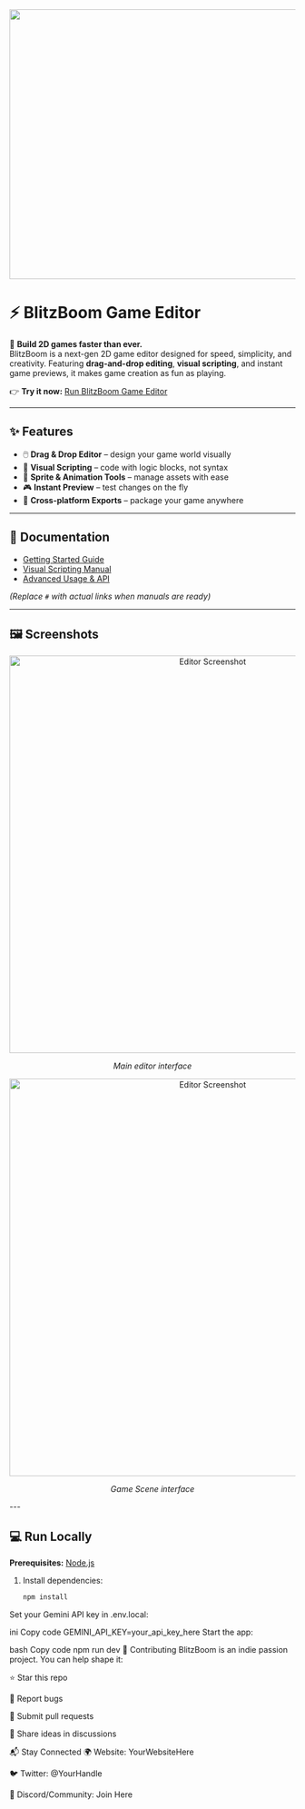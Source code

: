 <div align="center">
  <img width="1200" height="475" alt="GHBanner" src="https://github.com/user-attachments/assets/0aa67016-6eaf-458a-adb2-6e31a0763ed6" />
</div>

# ⚡ BlitzBoom Game Editor

🚀 **Build 2D games faster than ever.**  
BlitzBoom is a next-gen 2D game editor designed for speed, simplicity, and creativity. Featuring **drag-and-drop editing**, **visual scripting**, and instant game previews, it makes game creation as fun as playing.  

👉 **Try it now:** [Run BlitzBoom Game Editor](https://blitzboom-game-engine-last-update-v1-12-992057641660.us-west1.run.app/)  

---

## ✨ Features

- 🖱️ **Drag & Drop Editor** – design your game world visually  
- 🧩 **Visual Scripting** – code with logic blocks, not syntax  
- 🎨 **Sprite & Animation Tools** – manage assets with ease  
- 🎮 **Instant Preview** – test changes on the fly  
- 🚀 **Cross-platform Exports** – package your game anywhere  

---

## 📖 Documentation

- [Getting Started Guide](#)  
- [Visual Scripting Manual](#)  
- [Advanced Usage & API](#)  

*(Replace `#` with actual links when manuals are ready)*

---

## 🖼 Screenshots

<div align="center">
  <img src="https://private-user-images.githubusercontent.com/187049018/492006650-4ca6380b-9301-487d-a6e9-01cf6efc88dd.png?jwt=eyJ0eXAiOiJKV1QiLCJhbGciOiJIUzI1NiJ9.eyJpc3MiOiJnaXRodWIuY29tIiwiYXVkIjoicmF3LmdpdGh1YnVzZXJjb250ZW50LmNvbSIsImtleSI6ImtleTUiLCJleHAiOjE3NTg0NDM5MTUsIm5iZiI6MTc1ODQ0MzYxNSwicGF0aCI6Ii8xODcwNDkwMTgvNDkyMDA2NjUwLTRjYTYzODBiLTkzMDEtNDg3ZC1hNmU5LTAxY2Y2ZWZjODhkZC5wbmc_WC1BbXotQWxnb3JpdGhtPUFXUzQtSE1BQy1TSEEyNTYmWC1BbXotQ3JlZGVudGlhbD1BS0lBVkNPRFlMU0E1M1BRSzRaQSUyRjIwMjUwOTIxJTJGdXMtZWFzdC0xJTJGczMlMkZhd3M0X3JlcXVlc3QmWC1BbXotRGF0ZT0yMDI1MDkyMVQwODMzMzVaJlgtQW16LUV4cGlyZXM9MzAwJlgtQW16LVNpZ25hdHVyZT0yNjhjZGNhMTRhOTFmNzg4NGYyZGE4NzAzOGEwOGRmMzFmZjI3ZjA4N2JkMTZiODBmOGNmOGJmMzhkYTYwYmQ2JlgtQW16LVNpZ25lZEhlYWRlcnM9aG9zdCJ9.yvdPMNsBzfW3manb22NJ7boLzvZATe1UnF6yPvTXUeA" width="700" alt="Editor Screenshot" />
  <p><em>Main editor interface</em></p>
</div>
<div align="center">
<img src="[https://private-user-images.githubusercontent.com/187049018/492006650-4ca6380b-9301-487d-a6e9-01cf6efc88dd.png?jwt=eyJ0eXAiOiJKV1QiLCJhbGciOiJIUzI1NiJ9.eyJpc3MiOiJnaXRodWIuY29tIiwiYXVkIjoicmF3LmdpdGh1YnVzZXJjb250ZW50LmNvbSIsImtleSI6ImtleTUiLCJleHAiOjE3NTg0NDM5MTUsIm5iZiI6MTc1ODQ0MzYxNSwicGF0aCI6Ii8xODcwNDkwMTgvNDkyMDA2NjUwLTRjYTYzODBiLTkzMDEtNDg3ZC1hNmU5LTAxY2Y2ZWZjODhkZC5wbmc_WC1BbXotQWxnb3JpdGhtPUFXUzQtSE1BQy1TSEEyNTYmWC1BbXotQ3JlZGVudGlhbD1BS0lBVkNPRFlMU0E1M1BRSzRaQSUyRjIwMjUwOTIxJTJGdXMtZWFzdC0xJTJGczMlMkZhd3M0X3JlcXVlc3QmWC1BbXotRGF0ZT0yMDI1MDkyMVQwODMzMzVaJlgtQW16LUV4cGlyZXM9MzAwJlgtQW16LVNpZ25hdHVyZT0yNjhjZGNhMTRhOTFmNzg4NGYyZGE4NzAzOGEwOGRmMzFmZjI3ZjA4N2JkMTZiODBmOGNmOGJmMzhkYTYwYmQ2JlgtQW16LVNpZ25lZEhlYWRlcnM9aG9zdCJ9.yvdPMNsBzfW3manb22NJ7boLzvZATe1UnF6yPvTXUeA](https://private-user-images.githubusercontent.com/187049018/492006651-aec68315-ab0d-4390-b60c-ab636b054ae5.png?jwt=eyJ0eXAiOiJKV1QiLCJhbGciOiJIUzI1NiJ9.eyJpc3MiOiJnaXRodWIuY29tIiwiYXVkIjoicmF3LmdpdGh1YnVzZXJjb250ZW50LmNvbSIsImtleSI6ImtleTUiLCJleHAiOjE3NTg0NDQ1MjQsIm5iZiI6MTc1ODQ0NDIyNCwicGF0aCI6Ii8xODcwNDkwMTgvNDkyMDA2NjUxLWFlYzY4MzE1LWFiMGQtNDM5MC1iNjBjLWFiNjM2YjA1NGFlNS5wbmc_WC1BbXotQWxnb3JpdGhtPUFXUzQtSE1BQy1TSEEyNTYmWC1BbXotQ3JlZGVudGlhbD1BS0lBVkNPRFlMU0E1M1BRSzRaQSUyRjIwMjUwOTIxJTJGdXMtZWFzdC0xJTJGczMlMkZhd3M0X3JlcXVlc3QmWC1BbXotRGF0ZT0yMDI1MDkyMVQwODQzNDRaJlgtQW16LUV4cGlyZXM9MzAwJlgtQW16LVNpZ25hdHVyZT1lZGVhYzJjM2FlZjgyNDAxODFjZDFiN2ZhNmRhNmU3YzRiZmM5YzA4MTg1OGYyZmNlYzEzNDkzZTIyNWIxMGQ3JlgtQW16LVNpZ25lZEhlYWRlcnM9aG9zdCJ9.3Jjac_BnHxsmQcj8uvsKnjg9dM7HA4mzN_Sq_zguLPM)" width="700" alt="Editor Screenshot" />
   <p><em>Game Scene interface</em></p>
</div>
---

## 💻 Run Locally

**Prerequisites:** [Node.js](https://nodejs.org/)  

1. Install dependencies:  
   ```bash
   npm install
Set your Gemini API key in .env.local:

ini
Copy code
GEMINI_API_KEY=your_api_key_here
Start the app:

bash
Copy code
npm run dev
🙌 Contributing
BlitzBoom is an indie passion project. You can help shape it:

⭐ Star this repo

🐛 Report bugs

🔧 Submit pull requests

💬 Share ideas in discussions

📬 Stay Connected
🌍 Website: YourWebsiteHere

🐦 Twitter: @YourHandle

💬 Discord/Community: Join Here
